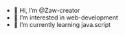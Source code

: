 - 👋 Hi, I’m @Zaw-creator
- 👀 I’m interested in web-development
- 🌱 I’m currently learning java.script 

<!---
Zaw-creator/Zaw-creator is a ✨ special ✨ repository because its `README.md` (this file) appears on your GitHub profile.
You can click the Preview link to take a look at your changes.
--->
